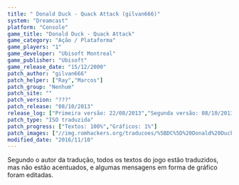 ```yaml
---
title: " Donald Duck - Quack Attack (gilvan666)"
system: "Dreamcast"
platform: "Console"
game_title: "Donald Duck - Quack Attack"
game_category: "Ação / Plataforma"
game_players: "1"
game_developer: "Ubisoft Montreal"
game_publisher: "Ubisoft"
game_release_date: "15/12/2000"
patch_author: "gilvan666"
patch_helper: ["Ray","Marcos"]
patch_group: "Nenhum"
patch_site: ""
patch_version: "???"
patch_release: "08/10/2013"
release_log: ["Primeira versão: 22/08/2013","Segunda versão: 08/10/2013 (provavelmente)"]
patch_type: "ISO traduzida"
patch_progress: ["Textos: 100%","Gráficos: 1%"]
patch_images: ["//img.romhackers.org/traducoes/%5BDC%5D%20Donald%20Duck%20-%20Quack%20Attack%20-%20gilvan666%20-%201.jpg","//img.romhackers.org/traducoes/%5BDC%5D%20Donald%20Duck%20-%20Quack%20Attack%20-%20gilvan666%20-%202.jpg","//img.romhackers.org/traducoes/%5BDC%5D%20Donald%20Duck%20-%20Quack%20Attack%20-%20gilvan666%20-%203.jpg"]
modified_date: "2016/11/10"
---
```

Segundo o autor da tradução, todos os textos do jogo estão traduzidos, mas não estão acentuados, e algumas mensagens em forma de gráfico foram editadas.
